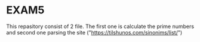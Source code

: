 # EXAM5
This repasitory consist of 2 file. The first one is calculate the prime numbers and second one parsing the site ("https://tilshunos.com/sinonims/list/")

